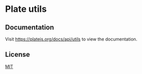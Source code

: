 # Plate utils

## Documentation

Visit https://platejs.org/docs/api/utils to view the documentation.

## License

[MIT](../../LICENSE)
